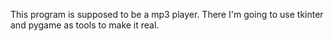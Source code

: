 This program is supposed to be a mp3 player. There I'm going to use tkinter and pygame as tools to make it real.
